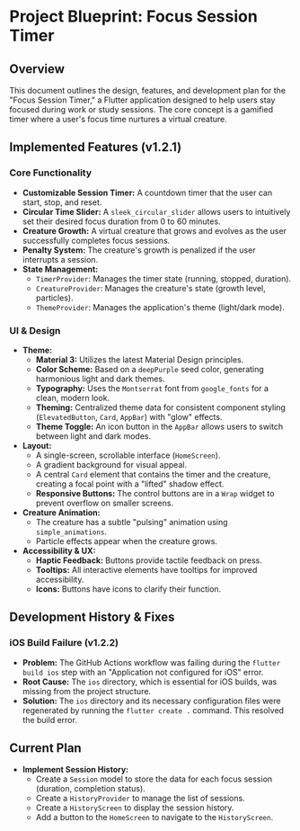 
# Project Blueprint: Focus Session Timer

## Overview

This document outlines the design, features, and development plan for the "Focus Session Timer," a Flutter application designed to help users stay focused during work or study sessions. The core concept is a gamified timer where a user's focus time nurtures a virtual creature.

## Implemented Features (v1.2.1)

### Core Functionality
- **Customizable Session Timer:** A countdown timer that the user can start, stop, and reset.
- **Circular Time Slider:** A `sleek_circular_slider` allows users to intuitively set their desired focus duration from 0 to 60 minutes.
- **Creature Growth:** A virtual creature that grows and evolves as the user successfully completes focus sessions.
- **Penalty System:** The creature's growth is penalized if the user interrupts a session.
- **State Management:**
    - `TimerProvider`: Manages the timer state (running, stopped, duration).
    - `CreatureProvider`: Manages the creature's state (growth level, particles).
    - `ThemeProvider`: Manages the application's theme (light/dark mode).

### UI & Design
- **Theme:**
    - **Material 3:** Utilizes the latest Material Design principles.
    - **Color Scheme:** Based on a `deepPurple` seed color, generating harmonious light and dark themes.
    - **Typography:** Uses the `Montserrat` font from `google_fonts` for a clean, modern look.
    - **Theming:** Centralized theme data for consistent component styling (`ElevatedButton`, `Card`, `AppBar`) with "glow" effects.
    - **Theme Toggle:** An icon button in the `AppBar` allows users to switch between light and dark modes.
- **Layout:**
    - A single-screen, scrollable interface (`HomeScreen`).
    - A gradient background for visual appeal.
    - A central `Card` element that contains the timer and the creature, creating a focal point with a "lifted" shadow effect.
    - **Responsive Buttons:** The control buttons are in a `Wrap` widget to prevent overflow on smaller screens.
- **Creature Animation:**
    - The creature has a subtle "pulsing" animation using `simple_animations`.
    - Particle effects appear when the creature grows.
- **Accessibility & UX:**
    - **Haptic Feedback:** Buttons provide tactile feedback on press.
    - **Tooltips:** All interactive elements have tooltips for improved accessibility.
    - **Icons:** Buttons have icons to clarify their function.

## Development History & Fixes

### iOS Build Failure (v1.2.2)
- **Problem:** The GitHub Actions workflow was failing during the `flutter build ios` step with an "Application not configured for iOS" error.
- **Root Cause:** The `ios` directory, which is essential for iOS builds, was missing from the project structure.
- **Solution:** The `ios` directory and its necessary configuration files were regenerated by running the `flutter create .` command. This resolved the build error.

## Current Plan

- **Implement Session History:**
  - Create a `Session` model to store the data for each focus session (duration, completion status).
  - Create a `HistoryProvider` to manage the list of sessions.
  - Create a `HistoryScreen` to display the session history.
  - Add a button to the `HomeScreen` to navigate to the `HistoryScreen`.
